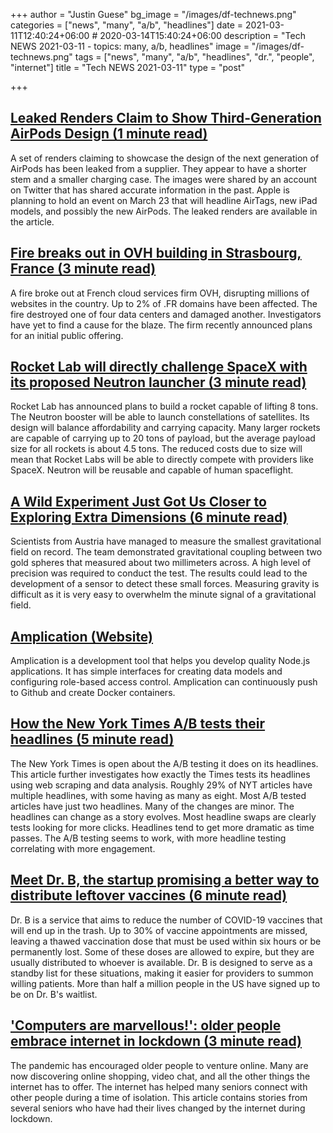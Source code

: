 +++
author = "Justin Guese"
bg_image = "/images/df-technews.png"
categories = ["news", "many", "a/b", "headlines"]
date = 2021-03-11T12:40:24+06:00 # 2020-03-14T15:40:24+06:00
description = "Tech NEWS 2021-03-11 - topics: many, a/b, headlines"
image = "/images/df-technews.png"
tags = ["news", "many", "a/b", "headlines", "dr.", "people", "internet"]
title = "Tech NEWS 2021-03-11"
type = "post"

+++

## [Leaked Renders Claim to Show Third-Generation AirPods Design (1 minute read)](https://www.macrumors.com/2021/03/10/leaked-renders-for-third-gen-airpods/)

A set of renders claiming to showcase the design of the next generation of AirPods has been leaked from a supplier. They appear to have a shorter stem and a smaller charging case. The images were shared by an account on Twitter that has shared accurate information in the past. Apple is planning to hold an event on March 23 that will headline AirTags, new iPad models, and possibly the new AirPods. The leaked renders are available in the article.

## [Fire breaks out in OVH building in Strasbourg, France (3 minute read)](https://www.reuters.com/article/us-france-ovh-fire-idUSKBN2B20NU)

A fire broke out at French cloud services firm OVH, disrupting millions of websites in the country. Up to 2% of .FR domains have been affected. The fire destroyed one of four data centers and damaged another. Investigators have yet to find a cause for the blaze. The firm recently announced plans for an initial public offering.

## [Rocket Lab will directly challenge SpaceX with its proposed Neutron launcher (3 minute read)](https://arstechnica.com/science/2021/03/with-the-neutron-booster-rocket-lab-shows-its-not-afraid-of-taking-on-spacex/)

Rocket Lab has announced plans to build a rocket capable of lifting 8 tons. The Neutron booster will be able to launch constellations of satellites. Its design will balance affordability and carrying capacity. Many larger rockets are capable of carrying up to 20 tons of payload, but the average payload size for all rockets is about 4.5 tons. The reduced costs due to size will mean that Rocket Labs will be able to directly compete with providers like SpaceX. Neutron will be reusable and capable of human spaceflight.

## [A Wild Experiment Just Got Us Closer to Exploring Extra Dimensions (6 minute read)](https://www.vice.com/en/article/93w4vz/a-wild-experiment-just-got-us-closer-to-exploring-extra-dimensions)

Scientists from Austria have managed to measure the smallest gravitational field on record. The team demonstrated gravitational coupling between two gold spheres that measured about two millimeters across. A high level of precision was required to conduct the test. The results could lead to the development of a sensor to detect these small forces. Measuring gravity is difficult as it is very easy to overwhelm the minute signal of a gravitational field.

## [Amplication (Website)](https://amplication.com/?ref=producthunt)

Amplication is a development tool that helps you develop quality Node.js applications. It has simple interfaces for creating data models and configuring role-based access control. Amplication can continuously push to Github and create Docker containers.

## [How the New York Times A/B tests their headlines (5 minute read)](https://blog.tjcx.me/p/new-york-times-ab-testing)

The New York Times is open about the A/B testing it does on its headlines. This article further investigates how exactly the Times tests its headlines using web scraping and data analysis. Roughly 29% of NYT articles have multiple headlines, with some having as many as eight. Most A/B tested articles have just two headlines. Many of the changes are minor. The headlines can change as a story evolves. Most headline swaps are clearly tests looking for more clicks. Headlines tend to get more dramatic as time passes. The A/B testing seems to work, with more headline testing correlating with more engagement.

## [Meet Dr. B, the startup promising a better way to distribute leftover vaccines (6 minute read)](https://www.theverge.com/2021/3/9/22320344/dr-b-covid-vaccine-standby-list-coronavirus-immunization-overflow)

Dr. B is a service that aims to reduce the number of COVID-19 vaccines that will end up in the trash. Up to 30% of vaccine appointments are missed, leaving a thawed vaccination dose that must be used within six hours or be permanently lost. Some of these doses are allowed to expire, but they are usually distributed to whoever is available. Dr. B is designed to serve as a standby list for these situations, making it easier for providers to summon willing patients. More than half a million people in the US have signed up to be on Dr. B's waitlist.

## ['Computers are marvellous!': older people embrace internet in lockdown (3 minute read)](https://www.theguardian.com/society/2021/mar/10/computers-are-marvellous-older-people-embrace-internet-in-lockdown)

The pandemic has encouraged older people to venture online. Many are now discovering online shopping, video chat, and all the other things the internet has to offer. The internet has helped many seniors connect with other people during a time of isolation. This article contains stories from several seniors who have had their lives changed by the internet during lockdown.


